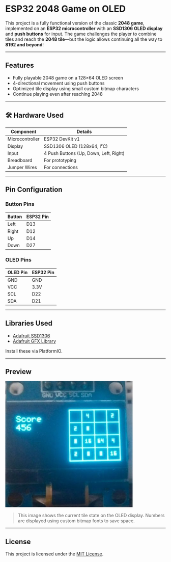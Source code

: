 # ESP32 2048 Game on OLED

This project is a fully functional version of the classic **2048 game**, implemented on an **ESP32 microcontroller** with an **SSD1306 OLED display** and **push buttons** for input. The game challenges the player to combine tiles and reach the **2048 tile**—but the logic allows continuing all the way to **8192 and beyond**!

---

## Features

- Fully playable 2048 game on a 128×64 OLED screen
- 4-directional movement using push buttons
- Optimized tile display using small custom bitmap characters
- Continue playing even after reaching 2048

---

## 🛠 Hardware Used

| Component         | Details                          |
|------------------|----------------------------------|
| Microcontroller   | ESP32 DevKit v1                  |
| Display           | SSD1306 OLED (128x64, I²C)       |
| Input             | 4 Push Buttons (Up, Down, Left, Right) |
| Breadboard        | For prototyping                  |
| Jumper Wires      | For connections                  |

---

## Pin Configuration

### Button Pins
| Button   | ESP32 Pin |
|----------|------------|
| Left     | D13        |
| Right    | D12        |
| Up       | D14        |
| Down     | D27        |

### OLED Pins
| OLED Pin | ESP32 Pin |
|----------|------------|
| GND      | GND        |
| VCC      | 3.3V       |
| SCL      | D22        |
| SDA      | D21        |

---

## Libraries Used

- [Adafruit SSD1306](https://github.com/adafruit/Adafruit_SSD1306)
- [Adafruit GFX Library](https://github.com/adafruit/Adafruit-GFX-Library)

Install these via PlatformIO.

---

## Preview

![2048 Game OLED](image/Game.jpg)

> This image shows the current tile state on the OLED display. Numbers are displayed using custom bitmap fonts to save space.


---

## License

This project is licensed under the [MIT License](LICENSE).
